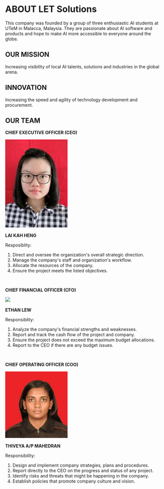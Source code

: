 # ABOUT LET Solutions
This company was founded by a group of three enthusiastic AI students at UTeM in Malacca, Malaysia. They are passionate about AI software and products and hope to make AI more accessible to everyone around the globe.

## OUR MISSION
Increasing visibility of local AI talents, solutions and industries in the global arena.

## INNOVATION
Increasing the speed and agility of technology development and procurement.

## OUR TEAM
**CHIEF EXECUTIVE OFFICER (CEO)**

<img src="assets/kahheng.jpg" width="200" height="auto" />

**LAI KAH HENG**

Resposiblity:
1. Direct and oversee the organization's overall strategic direction.
2. Manage the company's staff and organization's workflow.
3. Allocate the resources of the company.
4. Ensure the project meets the listed objectives.

<br>

**CHIEF FINANCIAL OFFICER (CFO)**

<img src="assets/.jpeg" width="180" height="auto" />

**ETHAN LEW**

Responsiblity:
1. Analyze the company's financial strengths and weaknesses.
2. Report and track the cash flow of the project and company.
3. Ensure the project does not exceed the maximum budget allocations.
4. Report to the CEO if there are any budget issues.

<br>

**CHIEF OPERATING OFFICER (COO)**

<img src="assets/thiveya.jpg" width="200" height="auto" />

**THIVEYA A/P MAHEDRAN**

Responsibility:
1. Design and implement company strategies, plans and procedures.
2. Report directly to the CEO on the progress and status of any project.
3. Identify risks and threats that might be happening in the company.
4. Establish policies that promote company culture and vision.
